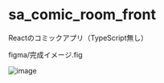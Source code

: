 # sa_comic_room_front
Reactのコミックアプリ（TypeScript無し）

figma/完成イメージ.fig

![image](https://user-images.githubusercontent.com/50135286/184522343-f577b224-4831-468b-a8d3-14735607281c.png)
